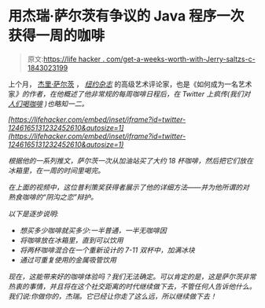 # 用杰瑞·萨尔茨有争议的 Java 程序一次获得一周的咖啡

> 原文:[https://life hacker . com/get-a-weeks-worth-with-Jerry-saltzs-c-1843023199](https://lifehacker.com/get-a-weeks-worth-of-coffee-at-once-with-jerry-saltzs-c-1843023199)

上个月， [杰里·萨尔茨](https://twitter.com/jerrysaltz) ， [*纽约杂志*](https://www.vulture.com/author/jerry-saltz/) 的高级艺术评论家，也是《如何成为一名艺术家[](https://www.penguinrandomhouse.com/books/612484/how-to-be-an-artist-by-jerry-saltz/)*》的作者，在他概述了他非常规的每周咖啡日程后，在 Twitter 上疯传(我们对 [人们喝咖啡](https://lifehacker.com/why-you-shouldnt-stir-your-coffee-1825323842) )也略知一二。*

 *[https://lifehacker.com/embed/inset/iframe?id=twitter-1246165131232452610&autosize=1](https://lifehacker.com/embed/inset/iframe?id=twitter-1246165131232452610&autosize=1)* 

*根据他的一系列推文，萨尔茨一次从加油站买了大约 18 杯咖啡，然后把它们放在冰箱里，在一周的时间里喝完。*

*在上面的视频中，这位普利策奖获得者展示了他的详细方法——并为他所谓的对熟食咖啡的“阴沟之恋”辩护。*

*以下是逐步说明:*

*   *想买多少咖啡就买多少:一半普通，一半无咖啡因*
*   *将咖啡放在冰箱里，直到可以饮用*
*   *将两杯咖啡混合在一个重新设计的 7-11 双杯中，加满冰块*
*   *通过可重复使用的金属吸管饮用*

*现在，这能带来好的咖啡体验吗？我们无法确定。可以肯定的是，这是萨尔茨非常热衷的事情，并且将在这个社交距离的时代继续做下去，不管任何人告诉他什么。我们说:你做你的，杰瑞。它已经让你走了这么远，所以继续做下去！*